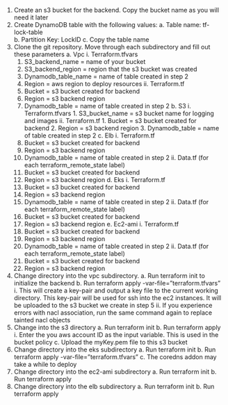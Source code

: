 1.	Create an s3 bucket for the backend.  Copy the bucket name as you will need it later
2.	Create DynamoDB table with the following values:
  a.  Table name: tf-lock-table  
  b.  Partition Key: LockID
  c.	Copy the table name
3.	Clone the git repository.  Move through each subdirectory and fill out these parameters
  a.	Vpc
    i.	Terraform.tfvars
      1.	S3_backend_name = name of your bucket
      2.	S3_backend_region = region that the s3 bucket was created
      3.	Dynamodb_table_name = name of table created in step 2
      4.	Region = aws region to deploy resources
    ii.	Terraform.tf
      1.	Bucket = s3 bucket created for backend
      2.	Region = s3 backend region
      3.	Dynamodb_table = name of table created in step 2
  b.	S3
      i.	Terraform.tfvars
        1.	S3_bucket_name = s3 bucket name for logging and images
    ii.	Terraform.tf
        1.	Bucket = s3 bucket created for backend
        2.	Region = s3 backend region
        3.	Dynamodb_table = name of table created in step 2
  c.	Elb
    i.	Terraform.tf
      1.	Bucket = s3 bucket created for backend
      2.	Region = s3 backend region
      3.	Dynamodb_table = name of table created in step 2
    ii.	Data.tf (for each terraform_remote_state label)
      1.	Bucket = s3 bucket created for backend
      2.	Region = s3 backend region
  d.	Eks
    i.	Terraform.tf
      1.	Bucket = s3 bucket created for backend
      2.	Region = s3 backend region
      3.	Dynamodb_table = name of table created in step 2
    ii.	Data.tf (for each terraform_remote_state label)
      1.	Bucket = s3 bucket created for backend
      2.	Region = s3 backend region
      e.	Ec2-ami
    i.	Terraform.tf
      1.	Bucket = s3 bucket created for backend
      2.	Region = s3 backend region
      3.	Dynamodb_table = name of table created in step 2
    ii.	Data.tf (for each terraform_remote_state label)
      1.	Bucket = s3 bucket created for backend
      2.	Region = s3 backend region
4.	Change directory into the vpc subdirectory.
  a.	Run terraform init to initialize the backend
  b.	Run terraform apply -var-file=”terraform.tfvars”
    i.	This will create a key-pair and output a key file to the current working directory.  This key-pair will be used for ssh into the ec2 instances.  It         will be uploaded to the s3 bucket we create in step 5
    ii.	If you experience errors with nacl association, run the same command again to replace tainted nacl objects
5.	Change into the s3 directory
  a.	Run terraform init
  b.	Run terraform apply
    i.	Enter the you aws account ID as the input variable.  This is used in the bucket policy
  c.	Upload the myKey.pem file to this s3 bucket
6.	Change directory into the eks subdirectory
  a.	Run terraform init
  b.	Run terraform apply -var-file=”terraform.tfvars”
  c.	The coredns addon may take a while to deploy
7.	Change directory into the ec2-ami subdirectory
  a.	Run terraform init
  b.	Run terraform apply
8.	Change directory into the elb subdirectory
  a.	Run terraform init
  b.	Run terraform apply
